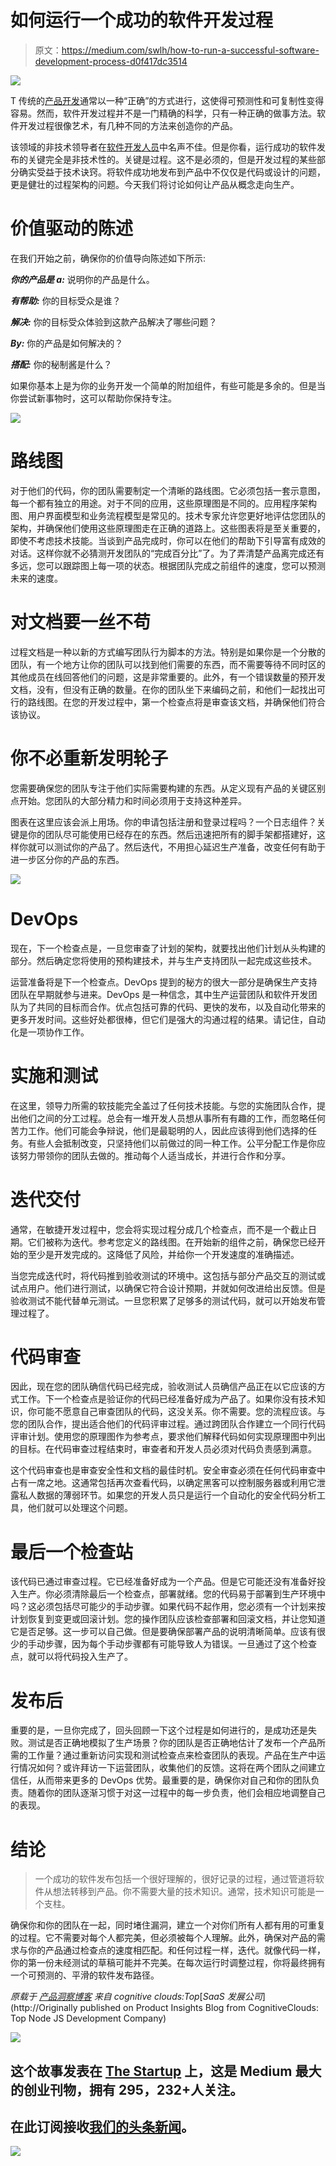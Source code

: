 # 如何运行一个成功的软件开发过程

> 原文：<https://medium.com/swlh/how-to-run-a-successful-software-development-process-d0f417dc3514>

![](img/bd8ef2abad00d6f001d125625d727c5a.png)

T 传统的[产品开发](https://www.cognitiveclouds.com/custom-software-development-services/web-application-development-company)通常以一种“正确”的方式进行，这使得可预测性和可复制性变得容易。然而，软件开发过程并不是一门精确的科学，只有一种正确的做事方法。软件开发过程很像艺术，有几种不同的方法来创造你的产品。

该领域的非技术领导者在[软件开发人员](https://www.cognitiveclouds.com/custom-software-development-services/saas-application-development-company)中名声不佳。但是你看，运行成功的软件发布的关键完全是非技术性的。关键是过程。这不是必须的，但是开发过程的某些部分确实受益于技术诀窍。将软件成功地发布到产品中不仅仅是代码或设计的问题，更是健壮的过程架构的问题。今天我们将讨论如何让产品从概念走向生产。

# 价值驱动的陈述

在我们开始之前，确保你的价值导向陈述如下所示:

***你的产品是 a:*** 说明你的产品是什么。

***有帮助:*** 你的目标受众是谁？

***解决:*** 你的目标受众体验到这款产品解决了哪些问题？

***By:*** 你的产品是如何解决的？

***搭配:*** 你的秘制酱是什么？

如果你基本上是为你的业务开发一个简单的附加组件，有些可能是多余的。但是当你尝试新事物时，这可以帮助你保持专注。

![](img/0b599956464930b6fe4a866940f4b87d.png)

# 路线图

对于他们的代码，你的团队需要制定一个清晰的路线图。它必须包括一套示意图，每一个都有独立的用途。对于不同的应用，这些原理图是不同的。应用程序架构图、用户界面模型和业务流程模型是常见的。技术专家允许您更好地评估您团队的架构，并确保他们使用这些原理图走在正确的道路上。这些图表将是至关重要的，即使不考虑技术技能。当谈到产品完成时，你可以在他们的帮助下引导富有成效的对话。这样你就不必猜测开发团队的“完成百分比”了。为了弄清楚产品离完成还有多远，您可以跟踪图上每一项的状态。根据团队完成之前组件的速度，您可以预测未来的速度。

# 对文档要一丝不苟

过程文档是一种以新的方式编写团队行为脚本的方法。特别是如果你是一个分散的团队，有一个地方让你的团队可以找到他们需要的东西，而不需要等待不同时区的其他成员在线回答他们的问题，这是非常重要的。此外，有一个错误数量的预开发文档，没有，但没有正确的数量。在你的团队坐下来编码之前，和他们一起找出可行的路线图。在您的开发过程中，第一个检查点将是审查该文档，并确保他们符合该协议。

# 你不必重新发明轮子

您需要确保您的团队专注于他们实际需要构建的东西。从定义现有产品的关键区别点开始。您团队的大部分精力和时间必须用于支持这种差异。

图表在这里应该会派上用场。你的申请包括注册和登录过程吗？一个日志组件？关键是你的团队尽可能使用已经存在的东西。然后迅速把所有的脚手架都搭建好，这样你就可以测试你的产品了。然后迭代，不用担心延迟生产准备，改变任何有助于进一步区分你的产品的东西。

![](img/44ba1b44660a33b5dc86865bd1c1c45a.png)

# DevOps

现在，下一个检查点是，一旦您审查了计划的架构，就要找出他们计划从头构建的部分。然后确定您将使用的预构建技术，并与生产支持团队一起完成这些技术。

运营准备将是下一个检查点。DevOps 提到的秘方的很大一部分是确保生产支持团队在早期就参与进来。DevOps 是一种信念，其中生产运营团队和软件开发团队为了共同的目标而合作。优点包括可靠的代码、更快的发布，以及自动化带来的更多开发时间。这些好处都很棒，但它们是强大的沟通过程的结果。请记住，自动化是一项协作工作。

# 实施和测试

在这里，领导力所需的软技能完全盖过了任何技术技能。与您的实施团队合作，提出他们之间的分工过程。总会有一堆开发人员想从事所有有趣的工作，而忽略任何苦力工作。他们可能会争辩说，他们是最聪明的人，因此应该得到他们选择的任务。有些人会抵制改变，只坚持他们以前做过的同一种工作。公平分配工作是你应该努力带领你的团队去做的。推动每个人适当成长，并进行合作和分享。

# 迭代交付

通常，在敏捷开发过程中，您会将实现过程分成几个检查点，而不是一个截止日期。它们被称为迭代。参考您定义的路线图。在开始新的组件之前，确保您已经开始的至少是开发完成的。这降低了风险，并给你一个开发速度的准确描述。

当您完成迭代时，将代码推到验收测试的环境中。这包括与部分产品交互的测试或试点用户。他们进行测试，以确保它符合设计预期，并就如何改进给出反馈。但是验收测试不能代替单元测试。一旦您积累了足够多的测试代码，就可以开始发布管理过程了。

# 代码审查

因此，现在您的团队确信代码已经完成，验收测试人员确信产品正在以它应该的方式工作。下一个检查点是验证你的代码已经准备好成为产品了。如果你没有技术知识，你可能不愿意自己审查团队的代码，这没关系。你不需要。您的流程应该。与您的团队合作，提出适合他们的代码评审过程。通过跨团队合作建立一个同行代码评审计划。使用您的原理图作为参考点，要求他们解释代码如何实现原理图中列出的目标。在代码审查过程结束时，审查者和开发人员必须对代码负责感到满意。

这个代码审查也是审查安全性和文档的最佳时机。安全审查必须在任何代码审查中占有一席之地。这通常包括再次查看代码，以确定黑客可以控制服务器或利用它泄露私人数据的薄弱环节。如果您的开发人员只是运行一个自动化的安全代码分析工具，他们就可以处理这个问题。

# 最后一个检查站

该代码已通过审查过程。它已经准备好成为一个产品。但是它可能还没有准备好投入生产。你必须清除最后一个检查点，部署就绪。您的代码易于部署到生产环境中吗？这必须包括尽可能少的手动步骤。如果代码不起作用，您必须有一个计划来按计划恢复到变更或回滚计划。您的操作团队应该检查部署和回滚文档，并让您知道它是否足够。这一步可以自己做。但是要确保部署产品的说明清晰简单。应该有很少的手动步骤，因为每个手动步骤都有可能导致人为错误。一旦通过了这个检查点，就可以将代码投入生产了。

# 发布后

重要的是，一旦你完成了，回头回顾一下这个过程是如何进行的，是成功还是失败。测试是否正确地模拟了生产场景？你的团队是否正确地估计了发布一个产品所需的工作量？通过重新访问实现和测试检查点来检查团队的表现。产品在生产中运行情况如何？或许拜访一下运营团队，收集他们的反馈。这将在两个团队之间建立信任，从而带来更多的 DevOps 优势。最重要的是，确保你对自己和你的团队负责。随着你的团队逐渐习惯于对这一过程中的每一步负责，他们会相应地调整自己的表现。

# 结论

> 一个成功的软件发布包括一个很好理解的，很好记录的过程，通过管道将软件从想法转移到产品。你不需要大量的技术知识。通常，技术知识可能是一个支柱。

确保你和你的团队在一起，同时堵住漏洞，建立一个对你们所有人都有用的可重复的过程。它不需要对每个人都完美，但必须被每个人理解。此外，确保对产品的需求与你的产品通过检查点的速度相匹配。和任何过程一样，迭代。就像代码一样，你的第一份未经测试的草稿可能并不完美。在每次运行时调整过程，你将最终拥有一个可预测的、平滑的软件发布路径。

*原载于* [*产品洞察博客*](https://www.cognitiveclouds.com/insights/) *来自 cognitive clouds:Top*[*SaaS 发展公司*](http://Originally published on Product Insights Blog from CognitiveClouds: Top Node JS Development Company)

![](img/731acf26f5d44fdc58d99a6388fe935d.png)

## 这个故事发表在 [The Startup](https://medium.com/swlh) 上，这是 Medium 最大的创业刊物，拥有 295，232+人关注。

## 在此订阅接收[我们的头条新闻](http://growthsupply.com/the-startup-newsletter/)。

![](img/731acf26f5d44fdc58d99a6388fe935d.png)